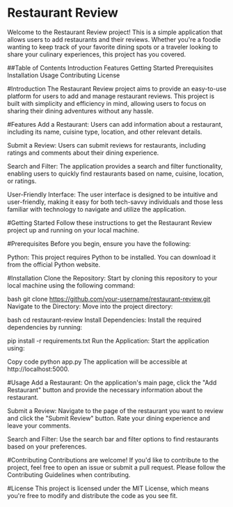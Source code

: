 
# Restaurant Review
Welcome to the Restaurant Review project! This is a simple application that allows users to add restaurants and their reviews. Whether you're a foodie wanting to keep track of your favorite dining spots or a traveler looking to share your culinary experiences, this project has you covered.

##Table of Contents
Introduction
Features
Getting Started
Prerequisites
Installation
Usage
Contributing
License

#Introduction
The Restaurant Review project aims to provide an easy-to-use platform for users to add and manage restaurant reviews. This project is built with simplicity and efficiency in mind, allowing users to focus on sharing their dining adventures without any hassle.

#Features
Add a Restaurant: Users can add information about a restaurant, including its name, cuisine type, location, and other relevant details.

Submit a Review: Users can submit reviews for restaurants, including ratings and comments about their dining experience.

Search and Filter: The application provides a search and filter functionality, enabling users to quickly find restaurants based on name, cuisine, location, or ratings.

User-Friendly Interface: The user interface is designed to be intuitive and user-friendly, making it easy for both tech-savvy individuals and those less familiar with technology to navigate and utilize the application.

#Getting Started
Follow these instructions to get the Restaurant Review project up and running on your local machine.

#Prerequisites
Before you begin, ensure you have the following:

Python: This project requires Python to be installed. You can download it from the official Python website.

#Installation
Clone the Repository: Start by cloning this repository to your local machine using the following command:

bash
git clone https://github.com/your-username/restaurant-review.git
Navigate to the Directory: Move into the project directory:

bash
cd restaurant-review
Install Dependencies: Install the required dependencies by running:

pip install -r requirements.txt
Run the Application: Start the application using:

Copy code
python app.py
The application will be accessible at http://localhost:5000.

#Usage
Add a Restaurant: On the application's main page, click the "Add Restaurant" button and provide the necessary information about the restaurant.

Submit a Review: Navigate to the page of the restaurant you want to review and click the "Submit Review" button. Rate your dining experience and leave your comments.

Search and Filter: Use the search bar and filter options to find restaurants based on your preferences.

#Contributing
Contributions are welcome! If you'd like to contribute to the project, feel free to open an issue or submit a pull request. Please follow the Contributing Guidelines when contributing.

#License
This project is licensed under the MIT License, which means you're free to modify and distribute the code as you see fit.
